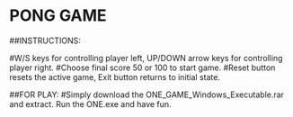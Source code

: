 # PONG GAME
##INSTRUCTIONS:

#W/S keys for controlling player left, UP/DOWN arrow keys for controlling player right.
#Choose final score 50 or 100 to start game.
#Reset button resets the active game, Exit button returns to initial state.

##FOR PLAY:
#Simply download the ONE_GAME_Windows_Executable.rar and extract. Run the ONE.exe and have fun.
